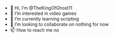 - 👋 Hi, I’m @TheKingOfGhost11
- 👀 I’m interested in video games
- 🌱 I’m currently learning scripting
- 💞️ I’m looking to collaborate on nothing for now
- 📫 How to reach me no

<!---
TheKingOfGhost11/TheKingOfGhost11 is a ✨ special ✨ repository because its `README.md` (this file) appears on your GitHub profile.
You can click the Preview link to take a look at your changes.
--->
